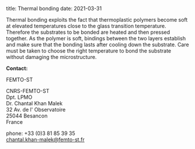 title: Thermal bonding
date: 2021-03-31

Thermal bonding exploits the fact that thermoplastic polymers become soft at elevated temperatures close to the glass transition temperature. Therefore the substrates to be bonded are heated and then pressed together. As the polymer is soft, bindings between the two layers establish and make sure that the bonding lasts after cooling down the substrate. Care must be taken to choose the right temperature to bond the substrate without damaging the microstructure.
<!--break-->
__Contact:__

FEMTO-ST

CNRS-FEMTO-ST  
Dpt. LPMO  
Dr. Chantal Khan Malek  
32 Av. de l' Observatoire  
25044 Besancon  
France

phone: +33 (0)3 81 85 39 35  
chantal.khan-malek@femto-st.fr